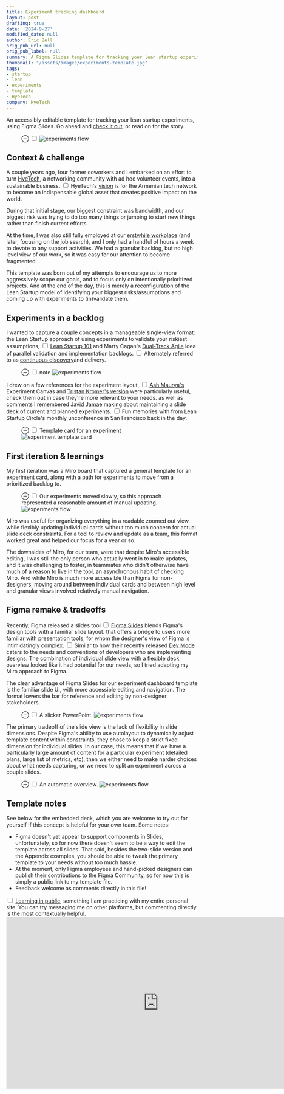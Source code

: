 ```yaml
---
title: Experiment tracking dashboard
layout: post
drafting: true
date: '2024-9-27'
modified_date: null
author: Eric Bell
orig_pub_url: null
orig_pub_label: null
summary: A Figma Slides template for tracking your lean startup experiments.
thumbnail: "/assets/images/experiments-template.jpg"
tags:
- startup
- lean
- experiments
- template
- HyeTech
company: HyeTech
---
```


An accessibly editable template for tracking your lean startup experiments, using Figma Slides. Go ahead and [check it out](https://www.figma.com/slides/Hv3GJxpUCt0NU8qFs6dMMF/Experiment-tracking-dashboard-%5Btemplate%5D?node-id=1-26&t=Jv8o14Xs2BjpbGRw-1), or read on for the story.

<figure class="fullwidth">
		<label for="mn-concept" class="margin-toggle">⊕</label>
		<input type="checkbox" id="mn-concept" class="margin-toggle">
		<img src="/assets/images/experiments-concept.jpg" alt="experiments flow">
</figure>

## Context & challenge

A couple years ago, four former coworkers and I embarked on an effort to turn [HyeTech](https://hyetech.io), a networking community with ad hoc volunteer events, into a sustainable business.<label for="sn-1" class="margin-toggle sidenote-number"></label>
<input type="checkbox" id="sn-1" class="margin-toggle"/>
<span class="sidenote">HyeTech's <a href="https://www.hyetech.io/vision-and-mission">vision</a> is for the Armenian tech network to become an indispensable global asset that creates positive impact on the world.</span>

During that initial stage, our biggest constraint was bandwidth, and our biggest risk was trying to do too many things or jumping to start new things rather than finish current efforts.

At the time, I was also still fully employed at our [erstwhile workplace](/roles/Vineti) (and later, focusing on the job search), and I only had a handful of hours a week to devote to any support activities. We had a granular backlog, but no high level view of our work, so it was easy for our attention to become fragmented.

This template was born out of my attempts to encourage us to more aggressively scope our goals, and to focus only on intentionally prioritized projects. And at the end of the day, this is merely a reconfiguration of the Lean Startup model of identifying your biggest risks/assumptions and coming up with experiments to (in)validate them.

## Experiments in a backlog

I wanted to capture a couple concepts in a manageable single-view format: the Lean Startup approach of using experiments to validate your riskiest assumptions,<label for="sn-1" class="margin-toggle sidenote-number"></label>
<input type="checkbox" id="sn-1"	class="margin-toggle"/>
<span class="sidenote"><a href="https://leanstartup.co/resources/articles/lean-startup-method/">Lean Startup 101</a></span>
and Marty Cagan's <a href="https://www.svpg.com/dual-track-agile/">Dual-Track Agile</a> idea of parallel validation and implementation backlogs.<label for="sn-1" class="margin-toggle sidenote-number"></label>
<input type="checkbox" id="sn-1"	class="margin-toggle"/>
<span class="sidenote">Alternately referred to as <a href="https://www.svpg.com/continuous-discovery/">continuous discovery</a>and delivery.</span>

<figure class="">
		<label for="mn-flow" class="margin-toggle">⊕</label>
		<input type="checkbox" id="mn-flow" class="margin-toggle">
		<span class="marginnote">note</span>
		<img src="/assets/images/experiments-flow.jpg" alt="experiments flow">
</figure>

I drew on a few references for the experiment layout,<label for="sn-2" class="margin-toggle sidenote-number"></label>
<input type="checkbox" id="sn-2"	class="margin-toggle"/>
<span class="sidenote"><a href="https://www.designabetterbusiness.tools/tools/experiment-canvas">Ash Maurya's</a> Experiment Canvas and <a href="https://www.kromatic.com/innovation-resources/learn-smart">Tristan Kromer's version</a> were particularly useful, check them out in case they're more relevant to your needs.</span>
as well as comments I remembered [Javid Jamae](https://www.linkedin.com/in/jamae/) making about maintaining a slide deck of current and planned experiments.<label for="sn-1" class="margin-toggle sidenote-number"></label>
<input type="checkbox" id="sn-1"	class="margin-toggle"/>
<span class="sidenote">Fun memories with from Lean Startup Circle's monthly unconference in San Francisco back in the day.</span>

<figure class="">
		<label for="mn-template" class="margin-toggle">⊕</label>
		<input type="checkbox" id="mn-template" class="margin-toggle">
		<span class="marginnote">Template card for an experiment</span>
		<img src="/assets/images/experiments-template.jpg" alt="experiment template card">
</figure>

## First iteration & learnings

My first iteration was a Miro board that captured a general template for an experiment card, along with a path for experiments to move from a prioritized backlog to.

<figure>
	<label for="mn-miro" class="margin-toggle">⊕</label>
	<input type="checkbox" id="mn-miro" class="margin-toggle">
	<span class="marginnote">Our experiments moved slowly, so this approach represented a reasonable amount of manual updating.</span>
	<img src="/assets/images/experiments-miro.png" alt="experiments flow">
</figure>

Miro was useful for organizing everything in a readable zoomed out view, while flexibly updating individual cards without too much concern for actual slide deck constraints. For a tool to review and update as a team, this format worked great and helped our focus for a year or so.

The downsides of Miro, for our team, were that despite Miro's accessible editing, I was still the only person who actually went in to make updates, and it was challenging to foster, in teammates who didn't otherwise have much of a reason to live in the tool, an asynchronous habit of checking Miro. And while Miro is much more accessible than Figma for non-designers, moving around between individual cards and between high level and granular views involved relatively manual navigation.

## Figma remake & tradeoffs

Recently, Figma released a slides tool<label for="sn-1" class="margin-toggle sidenote-number"></label>
<input type="checkbox" id="sn-1"	class="margin-toggle"/>
<span class="sidenote"><a href="">Figma Slides</a> blends Figma's design tools with a familiar slide layout.</span>
that offers a bridge to users more familiar with presentation tools, for whom the designer's view of Figma is intimidatingly complex.<label for="sn-1" class="margin-toggle sidenote-number"></label>
<input type="checkbox" id="sn-1" class="margin-toggle"/>
<span class="sidenote">Similar to how their recently released <a href="https://www.figma.com/dev-mode/">Dev Mode</a> caters to the needs and conventions of developers who are implementing designs.</span>
The combination of individual slide view with a flexible deck overview looked like it had potential for our needs, so I tried adapting my Miro approach to Figma.

The clear advantage of Figma Slides for our experiment dashboard template is the familiar slide UI, with more accessible editing and navigation. The format lowers the bar for reference and editing by non-designer stakeholders.

<figure>
	<label for="mn-figma-slides" class="margin-toggle">⊕</label>
	<input type="checkbox" id="mn-figma-slides" class="margin-toggle">
	<span class="marginnote">A slicker PowerPoint.</span>
	<img src="/assets/images/experiments-figma-slide.png" alt="experiments flow">
</figure>

The primary tradeoff of the slide view is the lack of flexibility in slide dimensions. Despite Figma's ability to use autolayout to dynamically adjust template content within constraints, they chose to keep a strict fixed dimension for individual slides. In our case, this means that if we have a particularly large amount of content for a particular experiment (detailed plans, large list of metrics, etc), then we either need to make harder choices about what needs capturing, or we need to split an experiment across a couple slides.

<figure>
	<label for="mn-figma-overview" class="margin-toggle">⊕</label>
	<input type="checkbox" id="mn-figma-overview" class="margin-toggle">
	<span class="marginnote">An automatic overview.</span>
	<img src="/assets/images/experiments-figma-overview.png" alt="experiments flow">
</figure>

## Template notes

See below for the embedded deck, which you are welcome to try out for yourself if this concept is helpful for your own team. Some notes:
- Figma doesn't yet appear to support components in Slides, unfortunately, so for now there doesn't seem to be a way to edit the template across all slides. That said, besides the two-slide version and the Appendix examples, you should be able to tweak the primary template to your needs without too much hassle.  
- At the moment, only Figma employees and hand-picked designers can publish their contributions to the Figma Community, so for now this is simply a public link to my template file.
- Feedback welcome as comments directly in this file!<label for="sn-1" class="margin-toggle sidenote-number"></label>
<input type="checkbox" id="sn-1"	class="margin-toggle"/>
<span class="sidenote"><a href="https://www.swyx.io/learn-in-public/">Learning in public</a>, something I am practicing with my entire personal site.</span>
You can try messaging me on other platforms, but commenting directly is the most contextually helpful.

<iframe style="border: 1px solid rgba(0, 0, 0, 0.1);" width="800" height="450" src="https://embed.figma.com/slides/Hv3GJxpUCt0NU8qFs6dMMF/Experiment-tracking-dashboard-%5Btemplate%5D?node-id=1-26&embed-host=share " allowfullscreen></iframe>
